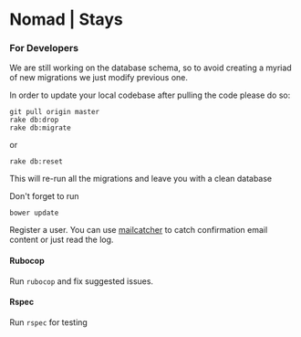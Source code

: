 # Nomad | Stays

### For Developers

We are still working on the database schema, so to avoid creating a myriad of new migrations we just modify
previous one.

In order to update your local codebase after pulling the code please do so:

    git pull origin master
    rake db:drop
    rake db:migrate

or

    rake db:reset

This will re-run all the migrations and leave you with a clean database

Don't forget to run

    bower update

Register a user. You can use [mailcatcher](http://mailcatcher.me/) to catch confirmation email content
or just read the log.

#### Rubocop

Run `rubocop` and fix suggested issues.

#### Rspec

Run `rspec` for testing
